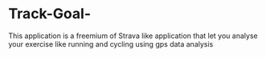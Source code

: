 # Track-Goal-
This application is a freemium of Strava like application that let you analyse your exercise like running and cycling using gps data analysis
